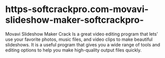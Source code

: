 # https-softcrackpro.com-movavi-slideshow-maker-softcrackpro-
Movavi Slideshow Maker Crack Is a great video editing program that lets’ use your favorite photos, music files,  and video clips to make beautiful slideshows. It is a useful program that gives you a wide range of tools and editing options to help you make high-quality output files quickly.
